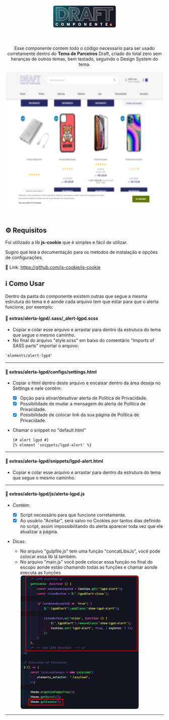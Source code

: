 <h1 align="center">
    <br>
    <img src="repo-assets/draft-logo.png" alt="Logo Draft Theme" width="200">
    <br>
</h1>
<br>
<p align="center">Esse componente contem todo o código necessario para ser usado corretamente dentro do <b>Tema de Parceiros</b> Draft, criado do total zero sem heranças de outros temas, bem testado, seguindo o Design System do tema.

<div align="center" >
    <img src="repo-assets/theme-example.png" alt="Demonstração do Tema" height="425">
</div>
<br>
<br>

## ⚙️ Requisitos
Foi utilizado a lib <b>js-cookie</b> que é simples e fácil de utilizar.

Sugiro que leia a documentação para os metodos de instalação e opções de configurações.

🔗 Link: https://github.com/js-cookie/js-cookie


## ℹ️ Como Usar

<p>Dentro da pasta do componente existem outras que segue a mesma estrutura do tema e é aonde cada arquivo tem que estar para que o alerta funcione, por exemplo:</p>

#### 📁 <b>extras/alerta-lgpd/.sass/_alert-lgpd.scss</b>
- Copiar e colar esse arquivo e arrastar para dentro da estrutura do tema que segue o mesmo caminho.
- No final do arquivo "style.scss" em baixo do comentário "Imports of SASS parts" importar o arquivo:
```scss
'elements/alert-lgpd'
```
---
#### 📁 <b>extras/alerta-lgpd/configs/settings.html</b>

- Copiar o html dentro deste arquivo e encaixar dentro da área deseja no Settings e nele contém:

  - [X] Opção para ativar/desativar alerta de Política de Privacidade.
  - [X] Possibilidade de mudar a mensagem do alerta de Política de Privacidade.
  - [X] Possibilidade de colocar link da sua página de Política de Privacidade.

- Chamar o snippet no "default.html"
    ```twig
    {# alert lgpd #}
    {% element 'snippets/lgpd-alert' %}
    ```
---
#### 📁 <b>extras/alerta-lgpd/snippets/lgpd-alert.html</b>
- Copiar e colar esse arquivo e arrastar para dentro da estrutura do tema que segue o mesmo caminho.
---
#### 📁 <b>extras/alerta-lgpd/js/alerta-lgpd.js</b>
- Contém:

  - [X] Script necessário para que funcione corretamente.
  - [X] Ao usuário "Aceitar", será salvo no Cookies por tantos dias definido no script, assim impossibilitando do alerta aparecer toda vez que ele atualizar a página.

- Dicas:

  - No arquivo "gulpfile.js" tem uma função "concatLibsJs", você pode colocar essa lib lá também.
  - No arquivo "main.js" você pode colocar essa função no final do escopo aonde estão chamando todas as funções e chamar aonde executa as funções
    <div align="left" >
        <img src="repo-assets/example01.png" alt="Demonstração do Tema" height="425">
    </div>
---
